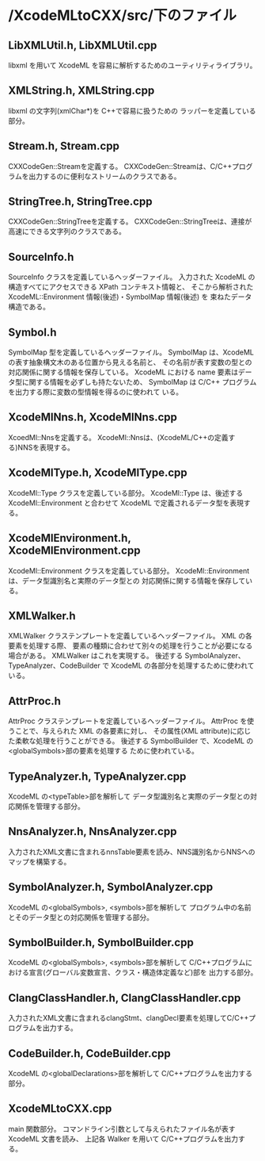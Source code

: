 # /XcodeMLtoCXX/src/下のファイル


## LibXMLUtil.h, LibXMLUtil.cpp

libxml を用いて XcodeML を容易に解析するためのユーティリティライブラリ。

## XMLString.h, XMLString.cpp

libxml の文字列(xmlChar\*)を C++で容易に扱うための
ラッパーを定義している部分。

## Stream.h, Stream.cpp

CXXCodeGen::Streamを定義する。
CXXCodeGen::Streamは、C/C++プログラムを出力するのに便利なストリームのクラスである。

## StringTree.h, StringTree.cpp

CXXCodeGen::StringTreeを定義する。
CXXCodeGen::StringTreeは、連接が高速にできる文字列のクラスである。

## SourceInfo.h

SourceInfo クラスを定義しているヘッダーファイル。
入力された XcodeML の構造すべてにアクセスできる XPath コンテキスト情報と、
そこから解析された XcodeML::Environment 情報(後述)・SymbolMap 情報(後述) を
束ねたデータ構造である。

## Symbol.h

SymbolMap 型を定義しているヘッダーファイル。
SymbolMap は、XcodeML の表す抽象構文木のある位置から見える名前と、
その名前が表す変数の型との対応関係に関する情報を保存している。
XcodeML における name 要素はデータ型に関する情報を必ずしも持たないため、
SymbolMap は C/C++ プログラムを出力する際に変数の型情報を得るのに使われて
いる。

## XcodeMlNns.h, XcodeMlNns.cpp

XcoedMl::Nnsを定義する。
XcodeMl::Nnsは、(XcodeML/C++の定義する)NNSを表現する。

## XcodeMlType.h, XcodeMlType.cpp

XcodeMl::Type クラスを定義している部分。
XcodeMl::Type は、後述する XcodeMl::Environment と合わせて
XcodeML で定義されるデータ型を表現する。

## XcodeMlEnvironment.h, XcodeMlEnvironment.cpp

XcodeMl::Environment クラスを定義している部分。
XcodeMl::Environment は、データ型識別名と実際のデータ型との
対応関係に関する情報を保存している。

## XMLWalker.h

XMLWalker クラステンプレートを定義しているヘッダーファイル。
XML の各要素を処理する際、
要素の種類に合わせて別々の処理を行うことが必要になる場合がある。
XMLWalker はこれを実現する。
後述する SymbolAnalyzer、TypeAnalyzer、CodeBuilder で
XcodeML の各部分を処理するために使われている。

## AttrProc.h

AttrProc クラステンプレートを定義しているヘッダーファイル。
AttrProc を使うことで、与えられた XML の各要素に対し、
その属性(XML attribute)に応じた柔軟な処理を行うことができる。
後述する SymbolBuilder で、XcodeML の\<globalSymbols\>部の要素を処理する
ために使われている。

## TypeAnalyzer.h, TypeAnalyzer.cpp

XcodeML の\<typeTable\>部を解析して
データ型識別名と実際のデータ型との対応関係を管理する部分。

## NnsAnalyzer.h, NnsAnalyzer.cpp

入力されたXML文書に含まれるnnsTable要素を読み、NNS識別名からNNSへのマップを構築する。

## SymbolAnalyzer.h, SymbolAnalyzer.cpp

XcodeML の\<globalSymbols\>, \<symbols\>部を解析して
プログラム中の名前とそのデータ型との対応関係を管理する部分。

## SymbolBuilder.h, SymbolBuilder.cpp

XcodeML の\<globalSymbols\>, \<symbols\>部を解析して
C/C++プログラムにおける宣言(グローバル変数宣言、クラス・構造体定義など)部を
出力する部分。

## ClangClassHandler.h, ClangClassHandler.cpp

入力されたXML文書に含まれるclangStmt、clangDecl要素を処理してC/C++プログラムを出力する。

## CodeBuilder.h, CodeBuilder.cpp

XcodeML の\<globalDeclarations\>部を解析して
C/C++プログラムを出力する部分。

## XcodeMLtoCXX.cpp

main 関数部分。
コマンドライン引数として与えられたファイル名が表す
XcodeML 文書を読み、
上記各 Walker を用いて C/C++プログラムを出力する。
